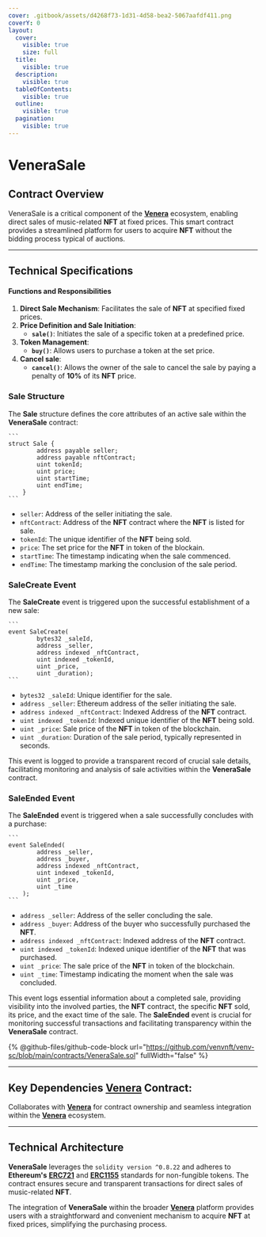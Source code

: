 ```yaml
---
cover: .gitbook/assets/d4268f73-1d31-4d58-bea2-5067aafdf411.png
coverY: 0
layout:
  cover:
    visible: true
    size: full
  title:
    visible: true
  description:
    visible: true
  tableOfContents:
    visible: true
  outline:
    visible: true
  pagination:
    visible: true
---
```


# VeneraSale

## Contract Overview&#x20;

VeneraSale is a critical component of the [**Venera**](https://venvnft.github.io/venvpage) ecosystem, enabling direct sales of music-related **NFT** at fixed prices. This smart contract provides a streamlined platform for users to acquire **NFT** without the bidding process typical of auctions.

***

## Technical Specifications&#x20;

#### Functions and Responsibilities

1. **Direct Sale Mechanism**: Facilitates the sale of **NFT** at specified fixed prices.
2. **Price Definition and Sale Initiation**:
   * **`sale()`**: Initiates the sale of a specific token at a predefined price.
3. **Token Management**:
   * **`buy()`**: Allows users to purchase a token at the set price.
4. **Cancel sale**:
   * **`cancel()`**: Allows the owner of the sale to cancel the sale by paying a penalty of **10%** of its **NFT** price.

### Sale Structure

The **Sale** structure defines the core attributes of an active sale within the **VeneraSale** contract:

````solidity
```
struct Sale {
        address payable seller;
        address payable nftContract;
        uint tokenId;
        uint price;
        uint startTime;
        uint endTime;
    }
```
````

* `seller`: Address of the seller initiating the sale.
* `nftContract`: Address of the **NFT** contract where the **NFT** is listed for sale.
* `tokenId`: The unique identifier of the **NFT** being sold.
* `price`: The set price for the **NFT** in token of the blockain.
* `startTime`: The timestamp indicating when the sale commenced.
* `endTime`: The timestamp marking the conclusion of the sale period.

### SaleCreate Event

The **SaleCreate** event is triggered upon the successful establishment of a new sale:

````solidity
```
event SaleCreate(
        bytes32 _saleId, 
        address _seller, 
        address indexed _nftContract, 
        uint indexed _tokenId, 
        uint _price, 
        uint _duration);
```
````

* `bytes32 _saleId`: Unique identifier for the sale.
* `address _seller`: Ethereum address of the seller initiating the sale.
* `address indexed _nftContract`: Indexed Address of the **NFT** contract.
* `uint indexed _tokenId`: Indexed unique identifier of the **NFT** being sold.
* `uint _price`: Sale price of the **NFT** in token of the blockchain.
* `uint _duration`: Duration of the sale period, typically represented in seconds.

This event is logged to provide a transparent record of crucial sale details, facilitating monitoring and analysis of sale activities within the **VeneraSale** contract.

### SaleEnded Event

The **SaleEnded** event is triggered when a sale successfully concludes with a purchase:

````solidity
```
event SaleEnded(
        address _seller,
        address _buyer,
        address indexed _nftContract,
        uint indexed _tokenId,
        uint _price,
        uint _time
    );
```
````

* `address _seller`: Address of the seller concluding the sale.
* `address _buyer`: Address of the buyer who successfully purchased the **NFT**.
* `address indexed _nftContract`: Indexed address of the **NFT** contract.
* `uint indexed _tokenId`: Indexed unique identifier of the **NFT** that was purchased.
* `uint _price`: The sale price of the **NFT** in token of the blockchain.
* `uint _time`: Timestamp indicating the moment when the sale was concluded.

This event logs essential information about a completed sale, providing visibility into the involved parties, the **NFT** contract, the specific **NFT** sold, its price, and the exact time of the sale. The **SaleEnded** event is crucial for monitoring successful transactions and facilitating transparency within the **VeneraSale** contract.

{% @github-files/github-code-block url="https://github.com/venvnft/venv-sc/blob/main/contracts/VeneraSale.sol" fullWidth="false" %}

***

## Key Dependencies [Venera](venera.md) Contract:&#x20;

Collaborates with [**Venera**](venera.md) for contract ownership and seamless integration within the [**Venera**](https://venvnft.github.io/venvpage) ecosystem.

***

## Technical Architecture

**VeneraSale** leverages the `solidity version ^0.8.22` and adheres to **Ethereum's** [**ERC721**](https://docs.openzeppelin.com/contracts/5.x/erc721) and [**ERC1155**](https://docs.openzeppelin.com/contracts/5.x/erc1155) standards for non-fungible tokens. The contract ensures secure and transparent transactions for direct sales of music-related **NFT**.

The integration of **VeneraSale** within the broader [**Venera**](https://venvnft.github.io/venvpage) platform provides users with a straightforward and convenient mechanism to acquire **NFT** at fixed prices, simplifying the purchasing process.

